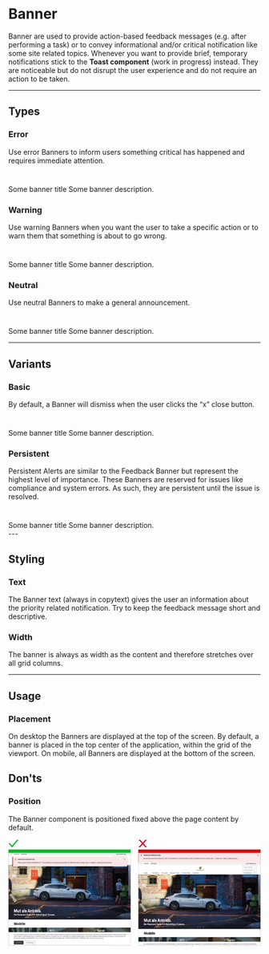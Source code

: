 # Banner

Banner are used to provide action-based feedback messages (e.g. after performing a task) or to convey informational and/or critical notification like some site related topics. Whenever you want to provide brief, temporary notifications stick to the **Toast component** (work in progress) instead. They are noticeable but do not disrupt the user experience and do not require an action to be taken.

---

## Types

### Error

Use error Banners to inform users something critical has happened and requires immediate attention.

<p-banner state="error" width="fluid" style="margin-top: 40px; display: block;">
  <span slot="title">Some banner title</span>
  <span slot="description">Some banner description.</span>
</p-banner>

### Warning

Use warning Banners when you want the user to take a specific action or to warn them that something is about to go wrong.

<p-banner state="warning" width="fluid" style="margin-top: 40px; display: block;">
  <span slot="title">Some banner title</span>
  <span slot="description">Some banner description.</span>
</p-banner>

### Neutral

Use neutral Banners to make a general announcement.

<p-banner state="neutral" width="fluid" style="margin-top: 40px; display: block;">
  <span slot="title">Some banner title</span>
  <span slot="description">Some banner description.</span>
</p-banner>



---

## Variants

### Basic

By default, a Banner will dismiss when the user clicks the “x” close button.

<p-banner state="neutral" width="fluid" style="margin-top: 40px; display: block;">
  <span slot="title">Some banner title</span>
  <span slot="description">Some banner description.</span>
</p-banner>


### Persistent

Persistent Alerts are similar to the Feedback Banner but represent the highest level of importance.
These Banners are reserved for issues like compliance and system errors. As such, they are persistent until the issue is resolved.

<p-banner persistent="true" width="fluid" style="margin-top: 40px; display: block;">
  <span slot="title">Some banner title</span>
  <span slot="description">Some banner description.</span>
</p-banner>
---

## Styling

### Text
The Banner text (always in copytext) gives the user an information about the priority related notification.
Try to keep the feedback message short and descriptive.

### Width

The banner is always as width as the content and therefore stretches over all grid columns. 

---

## Usage

### Placement

On desktop the Banners are displayed at the top of the screen. By default, a banner is placed 
in the top center of the application, within the grid of the viewport. On mobile, all Banners 
are displayed at the bottom of the screen. 

## Don'ts


### Position

The Banner component is positioned fixed above the page content by default.


![Banner position](./assets/feedback-banner-position.png)


<style lang="scss">
  p-banner {
    --p-banner-position-type: static;
  }
</style>